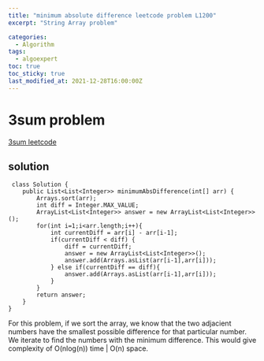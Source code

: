```yaml
---
title: "minimum absolute difference leetcode problem L1200"
excerpt: "String Array problem"

categories:
  - Algorithm
tags:
  - algoexpert
toc: true
toc_sticky: true
last_modified_at: 2021-12-28T16:00:00Z
---
```


# 3sum problem 

[3sum leetcode](https://leetcode.com/problems/minimum-absolute-difference/)

## solution
```
 class Solution {
    public List<List<Integer>> minimumAbsDifference(int[] arr) {
        Arrays.sort(arr);
        int diff = Integer.MAX_VALUE;
        ArrayList<List<Integer>> answer = new ArrayList<List<Integer>>();
        for(int i=1;i<arr.length;i++){
            int currentDiff = arr[i] - arr[i-1];
            if(currentDiff < diff) {
                diff = currentDiff;
                answer = new ArrayList<List<Integer>>();
                answer.add(Arrays.asList(arr[i-1],arr[i]));
            } else if(currentDiff == diff){
                answer.add(Arrays.asList(arr[i-1],arr[i]));
            } 
        }
        return answer;
    }
}
```
For this problem, if we sort the array, we know that the two adjacient numbers have the smallest possible difference for that particular number. We iterate to find the numbers with the minimum difference. This would give complexity of O(nlog(n)) time | O(n) space.